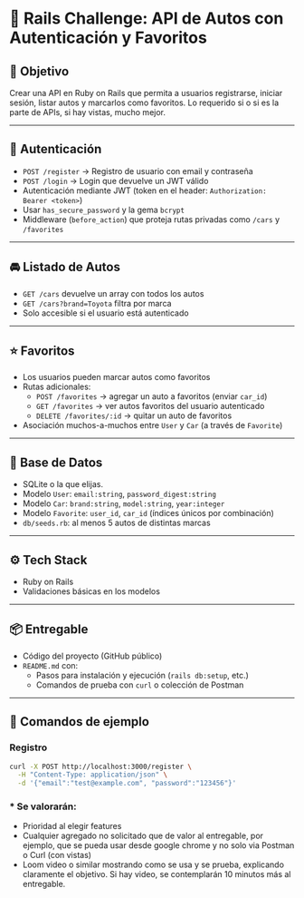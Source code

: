 # 🚀 Rails Challenge: API de Autos con Autenticación y Favoritos

## 🧩 Objetivo

Crear una API en Ruby on Rails que permita a usuarios registrarse, iniciar sesión, listar autos y marcarlos como favoritos. Lo requerido si o si es la parte de APIs, si hay vistas, mucho mejor.

---

## 🔐 Autenticación

- `POST /register` → Registro de usuario con email y contraseña
- `POST /login` → Login que devuelve un JWT válido
- Autenticación mediante JWT (token en el header: `Authorization: Bearer <token>`)
- Usar `has_secure_password` y la gema `bcrypt`
- Middleware (`before_action`) que proteja rutas privadas como `/cars` y `/favorites`

---

## 🚘 Listado de Autos

- `GET /cars` devuelve un array con todos los autos
- `GET /cars?brand=Toyota` filtra por marca
- Solo accesible si el usuario está autenticado

---

## ⭐ Favoritos

- Los usuarios pueden marcar autos como favoritos
- Rutas adicionales:
  - `POST /favorites` → agregar un auto a favoritos (enviar `car_id`)
  - `GET /favorites` → ver autos favoritos del usuario autenticado
  - `DELETE /favorites/:id` → quitar un auto de favoritos
- Asociación muchos-a-muchos entre `User` y `Car` (a través de `Favorite`)

---

## 🧱 Base de Datos

- SQLite o la que elijas.
- Modelo `User`: `email:string`, `password_digest:string`
- Modelo `Car`: `brand:string`, `model:string`, `year:integer`
- Modelo `Favorite`: `user_id`, `car_id` (índices únicos por combinación)
- `db/seeds.rb`: al menos 5 autos de distintas marcas

---

## ⚙️ Tech Stack

- Ruby on Rails
- Validaciones básicas en los modelos

---

## 📦 Entregable

- Código del proyecto (GitHub público)
- `README.md` con:
  - Pasos para instalación y ejecución (`rails db:setup`, etc.)
  - Comandos de prueba con `curl` o colección de Postman

---

## 🧪 Comandos de ejemplo

### Registro
```bash
curl -X POST http://localhost:3000/register \
  -H "Content-Type: application/json" \
  -d '{"email":"test@example.com", "password":"123456"}'
```
### * Se valorarán:
- Prioridad al elegir features 
- Cualquier agregado no solicitado que de valor al entregable, por ejemplo, que se pueda usar desde google chrome y no solo via Postman o Curl (con vistas)
- Loom video o similar mostrando como se usa y se prueba, explicando claramente el objetivo. Si hay video, se contemplarán 10 minutos más al entregable.

